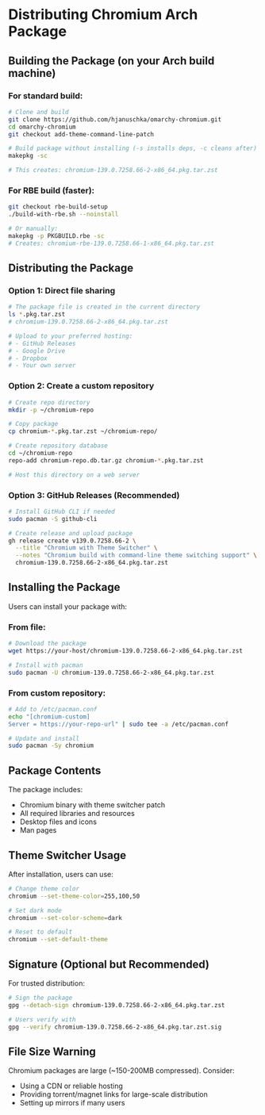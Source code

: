 # Distributing Chromium Arch Package

## Building the Package (on your Arch build machine)

### For standard build:
```bash
# Clone and build
git clone https://github.com/hjanuschka/omarchy-chromium.git
cd omarchy-chromium
git checkout add-theme-command-line-patch

# Build package without installing (-s installs deps, -c cleans after)
makepkg -sc

# This creates: chromium-139.0.7258.66-2-x86_64.pkg.tar.zst
```

### For RBE build (faster):
```bash
git checkout rbe-build-setup
./build-with-rbe.sh --noinstall

# Or manually:
makepkg -p PKGBUILD.rbe -sc
# Creates: chromium-rbe-139.0.7258.66-1-x86_64.pkg.tar.zst
```

## Distributing the Package

### Option 1: Direct file sharing
```bash
# The package file is created in the current directory
ls *.pkg.tar.zst
# chromium-139.0.7258.66-2-x86_64.pkg.tar.zst

# Upload to your preferred hosting:
# - GitHub Releases
# - Google Drive
# - Dropbox
# - Your own server
```

### Option 2: Create a custom repository
```bash
# Create repo directory
mkdir -p ~/chromium-repo

# Copy package
cp chromium-*.pkg.tar.zst ~/chromium-repo/

# Create repository database
cd ~/chromium-repo
repo-add chromium-repo.db.tar.gz chromium-*.pkg.tar.zst

# Host this directory on a web server
```

### Option 3: GitHub Releases (Recommended)
```bash
# Install GitHub CLI if needed
sudo pacman -S github-cli

# Create release and upload package
gh release create v139.0.7258.66-2 \
  --title "Chromium with Theme Switcher" \
  --notes "Chromium build with command-line theme switching support" \
  chromium-139.0.7258.66-2-x86_64.pkg.tar.zst
```

## Installing the Package

Users can install your package with:

### From file:
```bash
# Download the package
wget https://your-host/chromium-139.0.7258.66-2-x86_64.pkg.tar.zst

# Install with pacman
sudo pacman -U chromium-139.0.7258.66-2-x86_64.pkg.tar.zst
```

### From custom repository:
```bash
# Add to /etc/pacman.conf
echo "[chromium-custom]
Server = https://your-repo-url" | sudo tee -a /etc/pacman.conf

# Update and install
sudo pacman -Sy chromium
```

## Package Contents

The package includes:
- Chromium binary with theme switcher patch
- All required libraries and resources
- Desktop files and icons
- Man pages

## Theme Switcher Usage

After installation, users can use:
```bash
# Change theme color
chromium --set-theme-color=255,100,50

# Set dark mode
chromium --set-color-scheme=dark

# Reset to default
chromium --set-default-theme
```

## Signature (Optional but Recommended)

For trusted distribution:
```bash
# Sign the package
gpg --detach-sign chromium-139.0.7258.66-2-x86_64.pkg.tar.zst

# Users verify with
gpg --verify chromium-139.0.7258.66-2-x86_64.pkg.tar.zst.sig
```

## File Size Warning

Chromium packages are large (~150-200MB compressed). Consider:
- Using a CDN or reliable hosting
- Providing torrent/magnet links for large-scale distribution
- Setting up mirrors if many users